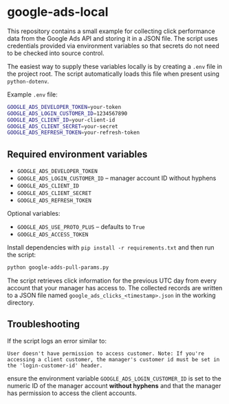 # google-ads-local
This repository contains a small example for collecting click performance data
from the Google Ads API and storing it in a JSON file. The script uses
credentials provided via environment variables so that secrets do not need to be
checked into source control.

The easiest way to supply these variables locally is by creating a `.env` file
in the project root. The script automatically loads this file when present using
`python-dotenv`.

Example `.env` file:

```bash
GOOGLE_ADS_DEVELOPER_TOKEN=your-token
GOOGLE_ADS_LOGIN_CUSTOMER_ID=1234567890
GOOGLE_ADS_CLIENT_ID=your-client-id
GOOGLE_ADS_CLIENT_SECRET=your-secret
GOOGLE_ADS_REFRESH_TOKEN=your-refresh-token
```

## Required environment variables

- `GOOGLE_ADS_DEVELOPER_TOKEN`
- `GOOGLE_ADS_LOGIN_CUSTOMER_ID` – manager account ID without hyphens
- `GOOGLE_ADS_CLIENT_ID`
- `GOOGLE_ADS_CLIENT_SECRET`
- `GOOGLE_ADS_REFRESH_TOKEN`

Optional variables:

- `GOOGLE_ADS_USE_PROTO_PLUS` – defaults to `True`
- `GOOGLE_ADS_ACCESS_TOKEN`

Install dependencies with `pip install -r requirements.txt` and then run the
script:

```bash
python google-adds-pull-params.py
```

The script retrieves click information for the previous UTC day from every
account that your manager has access to. The collected records are written to a
JSON file named `google_ads_clicks_<timestamp>.json` in the working directory.

## Troubleshooting

If the script logs an error similar to:

```
User doesn't have permission to access customer. Note: If you're accessing a client customer, the manager's customer id must be set in the 'login-customer-id' header.
```

ensure the environment variable `GOOGLE_ADS_LOGIN_CUSTOMER_ID` is set to the numeric ID of the manager account **without hyphens** and that the manager has permission to access the client accounts.



